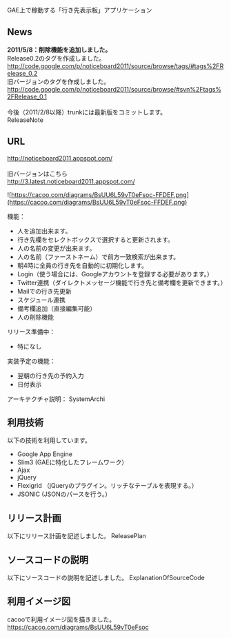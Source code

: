 GAE上で稼動する「行き先表示板」アプリケーション

## News ##
<b>2011/5/8：削除機能を追加しました。</b>
<br />
Release0.2のタグを作成しました。<br />
http://code.google.com/p/noticeboard2011/source/browse/tags/#tags%2FRelease_0.2
<br />
旧バージョンのタグを作成しました。<br />
http://code.google.com/p/noticeboard2011/source/browse/#svn%2Ftags%2FRelease_0.1
<br /><br />
今後（2011/2/8以降）trunkには最新版をコミットします。
<br />
ReleaseNote

## URL ##
http://noticeboard2011.appspot.com/
<br />
<br />
旧バージョンはこちら<br />
http://3.latest.noticeboard2011.appspot.com/

![https://cacoo.com/diagrams/BsUU6L59vT0eFsoc-FFDEF.png](https://cacoo.com/diagrams/BsUU6L59vT0eFsoc-FFDEF.png)

機能：
  * 人を追加出来ます。
  * 行き先欄をセレクトボックスで選択すると更新されます。
  * 人の名前の変更が出来ます。
  * 人の名前（ファーストネーム）で前方一致検索が出来ます。
  * 朝4時に全員の行き先を自動的に初期化します。
  * Login（使う場合には、Googleアカウントを登録する必要があります。）
  * Twitter連携（ダイレクトメッセージ機能で行き先と備考欄を更新できます。）
  * Mailでの行き先更新
  * スケジュール連携
  * 備考欄追加（直接編集可能）
  * 人の削除機能

リリース準備中：
  * 特になし

実装予定の機能：
  * 翌朝の行き先の予約入力
  * 日付表示


アーキテクチャ説明：
SystemArchi

## 利用技術 ##

以下の技術を利用しています。

  * Google App Engine
  * Slim3 (GAEに特化したフレームワーク）
  * Ajax
  * jQuery
  * Flexigrid （jQueryのプラグイン。リッチなテーブルを表現する。）
  * JSONIC (JSONのパースを行う。）

## リリース計画 ##
以下にリリース計画を記述しました。
ReleasePlan
## ソースコードの説明 ##
以下にソースコードの説明を記述しました。
ExplanationOfSourceCode

## 利用イメージ図 ##
cacooで利用イメージ図を描きました。
https://cacoo.com/diagrams/BsUU6L59vT0eFsoc